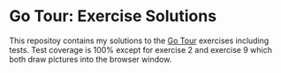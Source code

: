 # Go Tour: Exercise Solutions

This repositoy contains my solutions to the [Go Tour](https://tour.golang.org/)
exercises including tests.  Test coverage is 100% except for exercise 2 and
exercise 9 which both draw pictures into the browser window. 



